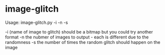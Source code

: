# image-glitch
Usage:
image-glitch.py -i <inputfile> -n <images> -s <stages>

-i <inputfile> (name of image to glitch) should be a bitmap but you could try another format
-n <images>    the nubmer of images to output - each is different due to the randomness
-s <stages>    the number of times the random glitch should happen on the image
